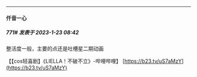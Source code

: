 

*****

####  仟音一心  
##### 771#       发表于 2023-1-23 08:42

整活度一般，主要的点还是吐槽星二期动画

【【cos轻喜剧】《LIELLA！不破不立》-哔哩哔哩】 [https://b23.tv/uS7aMzY](https://b23.tv/uS7aMzY)

